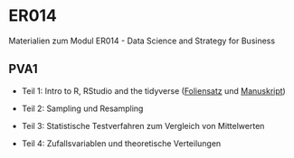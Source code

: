 # ER014
Materialien zum Modul ER014 - Data Science and Strategy for Business


## PVA1

* Teil 1: Intro to R, RStudio and the tidyverse ([Foliensatz](https://FFHS-EconomicResearch.github.io/ER014/Rmd/PVA1/01_Intro_R_tidy.html#1) und [Manuskript](https://FFHS-EconomicResearch.github.io/ER014/Rmd/PVA1/02_DatenprojekteR.html#1))

* Teil 2: Sampling und Resampling

* Teil 3: Statistische Testverfahren zum Vergleich von Mittelwerten

* Teil 4: Zufallsvariablen und theoretische Verteilungen 

